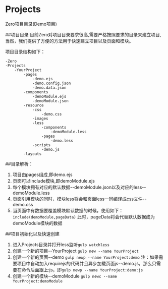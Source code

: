 # Projects
Zero项目目录(Demo项目)

##项目目录
目前Zero对项目目录要求很高,需要严格按照要求的目录来建立项目,当然，我们提供了方便的方法用于快速建立项目以及页面和模块。

项目目录结构如下：
```
-Zero
-Projects
	-YourProject
		-pages
			-demo.ejs
			-demo.config.json
			-demo.data.json
		-components
			-demoModule.ejs
			-demoModule.json
		-resource
			-css
				-demo.css
			-images
			-less
				-components
					-demoModule.less
				-pages
					-demo.less
			-scripts
				-demo.js
		-layouts
```

##目录解析：
1.  项目由pages组成,即demo.ejs
2.  页面可以include模块,即demoModule.ejs
3.  每个模块拥有对应的默认数据--demoModule.json以及对应的less--demoModule.less
4.  页面引用模块的同时，模块less将会和页面less一同编译成css文件--demo.css
5.  当页面中有数据要覆盖模块默认数据的时候，使用如下：
    ``include(demoModule,pageData)``
    此时，pageData将会代替默认数据成为demoModule模块的数据

##项目初始化以及快速创建
1.  进入Projects目录并打开less监听``gulp watchless``
2.  创建一个新的项目--YourProject ``gulp new --name YourProject``
3.  创建一个新的页面--demo ``gulp newp --name YourProject:demo``
	注：如果需要项目中自动加入requirejs的代码并且异步加载页面js--demo.js，那么只需要在命令后面跟上:js，即``gulp newp --name YourProject:demo:js``
4.  创建一个新的模块--demoModule ``gulp newc --name YourProject:demoModule``
